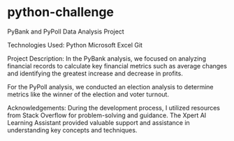 # python-challenge
PyBank and PyPoll Data Analysis Project

Technologies Used:
Python
Microsoft Excel
Git

Project Description:
In the PyBank analysis, we focused on analyzing financial records to calculate key financial metrics such as average changes and identifying the greatest increase and decrease in profits.

For the PyPoll analysis, we conducted an election analysis to determine metrics like the winner of the election and voter turnout.

Acknowledgements:
During the development process, I utilized resources from Stack Overflow for problem-solving and guidance. The Xpert AI Learning Assistant provided valuable support and assistance in understanding key concepts and techniques.
